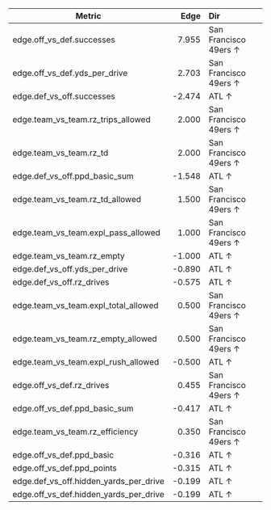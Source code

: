 | Metric | Edge | Dir |
|---|---:|:---|
| edge.off_vs_def.successes | 7.955 | San Francisco 49ers ↑ |
| edge.off_vs_def.yds_per_drive | 2.703 | San Francisco 49ers ↑ |
| edge.def_vs_off.successes | -2.474 | ATL ↑ |
| edge.team_vs_team.rz_trips_allowed | 2.000 | San Francisco 49ers ↑ |
| edge.team_vs_team.rz_td | 2.000 | San Francisco 49ers ↑ |
| edge.def_vs_off.ppd_basic_sum | -1.548 | ATL ↑ |
| edge.team_vs_team.rz_td_allowed | 1.500 | San Francisco 49ers ↑ |
| edge.team_vs_team.expl_pass_allowed | 1.000 | San Francisco 49ers ↑ |
| edge.team_vs_team.rz_empty | -1.000 | ATL ↑ |
| edge.def_vs_off.yds_per_drive | -0.890 | ATL ↑ |
| edge.def_vs_off.rz_drives | -0.575 | ATL ↑ |
| edge.team_vs_team.expl_total_allowed | 0.500 | San Francisco 49ers ↑ |
| edge.team_vs_team.rz_empty_allowed | 0.500 | San Francisco 49ers ↑ |
| edge.team_vs_team.expl_rush_allowed | -0.500 | ATL ↑ |
| edge.off_vs_def.rz_drives | 0.455 | San Francisco 49ers ↑ |
| edge.off_vs_def.ppd_basic_sum | -0.417 | ATL ↑ |
| edge.team_vs_team.rz_efficiency | 0.350 | San Francisco 49ers ↑ |
| edge.off_vs_def.ppd_basic | -0.316 | ATL ↑ |
| edge.off_vs_def.ppd_points | -0.315 | ATL ↑ |
| edge.def_vs_off.hidden_yards_per_drive | -0.199 | ATL ↑ |
| edge.off_vs_def.hidden_yards_per_drive | -0.199 | ATL ↑ |
